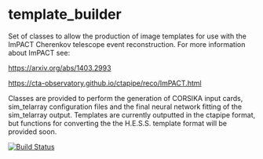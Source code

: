 # template_builder

Set of classes to allow the production of image templates for use with the ImPACT Cherenkov telescope event reconstruction. 
For more information about ImPACT see:

https://arxiv.org/abs/1403.2993

https://cta-observatory.github.io/ctapipe/reco/ImPACT.html

Classes are provided to perform the generation of CORSIKA input cards, sim_telarray configuration files and the final neural network fitting of the sim_telarray output. Templates are currently outputted in the ctapipe format, but functions for converting the the H.E.S.S. template format will be provided soon.

[![Build Status](https://travis-ci.com/ParsonsRD/template_builder.svg?branch=master)](https://travis-ci.com/ParsonsRD/template_builder)
